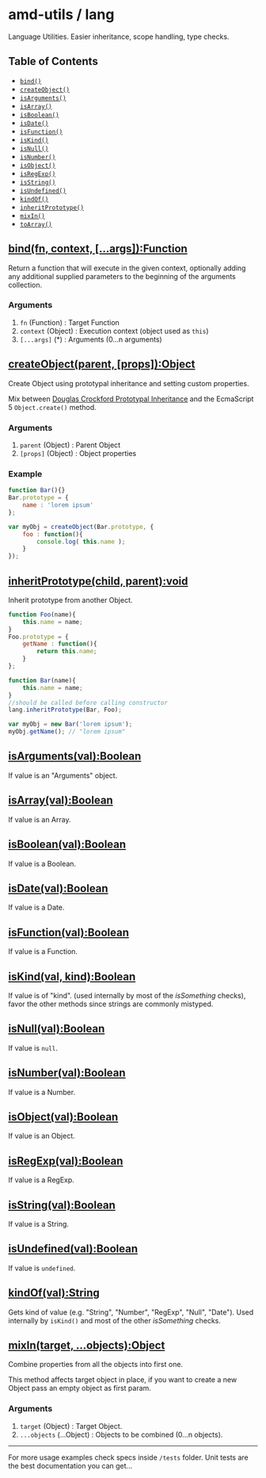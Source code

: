 # amd-utils / lang #

Language Utilities. Easier inheritance, scope handling, type checks.



## <span id="toc">Table of Contents</span>

 - [`bind()`](#bind)
 - [`createObject()`](#createObject)
 - [`isArguments()`](#isArguments)
 - [`isArray()`](#isArray)
 - [`isBoolean()`](#isBoolean)
 - [`isDate()`](#isDate)
 - [`isFunction()`](#isFunction)
 - [`isKind()`](#isKind)
 - [`isNull()`](#isNull)
 - [`isNumber()`](#isNumber)
 - [`isObject()`](#isObject)
 - [`isRegExp()`](#isRegExp)
 - [`isString()`](#isString)
 - [`isUndefined()`](#isUndefined)
 - [`kindOf()`](#kindOf)
 - [`inheritPrototype()`](#inheritPrototype)
 - [`mixIn()`](#mixIn)
 - [`toArray()`](#toArray)



## <a href="#bind" name="bind">bind(fn, context, [...args]):Function</a>

Return a function that will execute in the given context, optionally adding any additional supplied parameters to the beginning of the arguments collection.

### Arguments

 1. `fn` (Function)    : Target Function
 2. `context` (Object) : Execution context (object used as `this`)
 3. `[...args]` (*)    : Arguments (0...n arguments)



## <a href="#createObject" name="createObject">createObject(parent, [props]):Object</a>

Create Object using prototypal inheritance and setting custom properties.

Mix between [Douglas Crockford Prototypal Inheritance](http://javascript.crockford.com/prototypal.html) and the EcmaScript 5 `Object.create()` method.

### Arguments

 1. `parent` (Object)  : Parent Object
 2. `[props]` (Object) : Object properties

### Example

```js
function Bar(){}
Bar.prototype = {
    name : 'lorem ipsum'
};

var myObj = createObject(Bar.prototype, {
    foo : function(){
        console.log( this.name );
    }
});
```



## <a href="#inheritPrototype" name="inheritPrototype">inheritPrototype(child, parent):void</a>

Inherit prototype from another Object.

```js
function Foo(name){
    this.name = name;
}
Foo.prototype = {
    getName : function(){
        return this.name;
    }
};

function Bar(name){
    this.name = name;
}
//should be called before calling constructor
lang.inheritPrototype(Bar, Foo);

var myObj = new Bar('lorem ipsum');
myObj.getName(); // "lorem ipsum"
```



## <a href="#isArguments" name="isArguments">isArguments(val):Boolean</a>

If value is an "Arguments" object.



## <a href="#isArray" name="isArray">isArray(val):Boolean</a>

If value is an Array.



## <a href="#isBoolean" name="isBoolean">isBoolean(val):Boolean</a>

If value is a Boolean.



## <a href="#isDate" name="isDate">isDate(val):Boolean</a>

If value is a Date.



## <a href="#isFunction" name="isFunction">isFunction(val):Boolean</a>

If value is a Function.



## <a href="#isKind" name="isKind">isKind(val, kind):Boolean</a>

If value is of "kind". (used internally by most of the *isSomething* checks),
favor the other methods since strings are commonly mistyped.



## <a href="#isNull" name="isNull">isNull(val):Boolean</a>

If value is `null`.



## <a href="#isNumber" name="isNumber">isNumber(val):Boolean</a>

If value is a Number.



## <a href="#isObject" name="isObject">isObject(val):Boolean</a>

If value is an Object.



## <a href="#isRegExp" name="isRegExp">isRegExp(val):Boolean</a>

If value is a RegExp.



## <a href="#isString" name="isString">isString(val):Boolean</a>

If value is a String.



## <a href="#isUndefined" name="isUndefined">isUndefined(val):Boolean</a>

If value is `undefined`.



## <a href="#kindOf" name="kindOf">kindOf(val):String</a>

Gets kind of value (e.g. "String", "Number", "RegExp", "Null", "Date").
Used internally by `isKind()` and most of the other *isSomething* checks.



## <a href="#mixIn" name="mixIn">mixIn(target, ...objects):Object</a>

Combine properties from all the objects into first one.

This method affects target object in place, if you want to create a new Object pass an empty object as first param.

### Arguments

 1. `target` (Object)        : Target Object.
 2. `...objects` (...Object) : Objects to be combined (0...n objects).



-------------------------------------------------------------------------------

For more usage examples check specs inside `/tests` folder. Unit tests are the
best documentation you can get...
